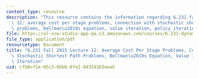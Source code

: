 ```yaml
---
content_type: resource
description: "This resource contains the information regarding 6.231 fall 2015 lecture\
  \ 12: average cost per stage problems, connection with stochastic shortest path\
  \ problems, bellman\u2019s equation, value iteration, policy iteration."
file: https://ol-ocw-studio-app-qa.s3.amazonaws.com/courses/6-231-dynamic-programming-and-stochastic-control-fall-2015/cfb0cf1e05c36bb68fe28433d1b3eea5_MIT6_231F15_Lec12.pdf
file_type: application/pdf
resourcetype: Document
title: "6.231 Fall 2015 Lecture 12: Average Cost Per Stage Problems, Connection With\
  \ Stochastic Shortest Path Problems, Bellman\u2019s Equation, Value Iteration, Policy\
  \ Iteration"
uid: cfb0cf1e-05c3-6bb6-8fe2-8433d1b3eea5
---
```

